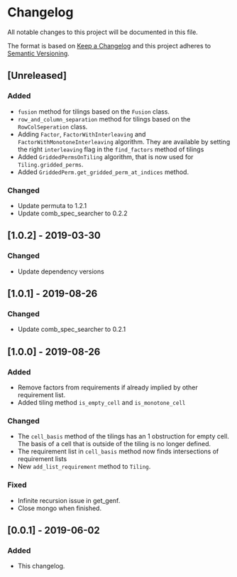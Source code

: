 # Changelog
All notable changes to this project will be documented in this file.

The format is based on [Keep a Changelog](http://keepachangelog.com/en/1.0.0/)
and this project adheres to [Semantic Versioning](http://semver.org/spec/v2.0.0.html).

## [Unreleased]
### Added
- `fusion` method for tilings based on the `Fusion` class.
- `row_and_column_separation` method for tilings based on the
  `RowColSeperation` class.
- Adding `Factor`, `FactorWithInterleaving` and
  `FactorWithMonotoneInterleaving` algorithm. They are available by setting the
  right `interleaving` flag in the `find_factors` method of tilings
- Added `GriddedPermsOnTiling` algorithm, that is now used
  for `Tiling.gridded_perms`.
- Added `GriddedPerm.get_gridded_perm_at_indices` method.

### Changed
- Update permuta to 1.2.1
- Update comb_spec_searcher to 0.2.2

## [1.0.2] - 2019-03-30
### Changed
- Update dependency versions

## [1.0.1] - 2019-08-26
### Changed
- Update comb_spec_searcher to 0.2.1

## [1.0.0] - 2019-08-26
### Added
- Remove factors from requirements if already implied by other requirement
list.
- Added tiling method `is_empty_cell` and `is_monotone_cell`
### Changed
- The `cell_basis` method of the tilings has an 1 obstruction for empty cell.
  The basis of a cell that is outside of the tiling is no longer defined.
- The requirement list in `cell_basis` method now finds intersections of
  requirement lists
- New `add_list_requirement` method to `Tiling`.
### Fixed
- Infinite recursion issue in get_genf.
- Close mongo when finished.

## [0.0.1] - 2019-06-02
### Added
- This changelog.
